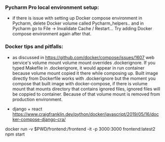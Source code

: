 ### Pycharm Pro local environment setup:

- if there is issue with setting up Docker compose environment in Pycharm,
  delete Docker volume called Pycharm_helpers.. and in Pycharm
  go to File -> Invalidate Cache / Restart... Try adding Docker compose
  environment again after that.
  
### Docker tips and pitfalls:

- as discussed in https://github.com/docker/compose/issues/1607 web service's volume mount
  volume mount overrides .dockerignore. If you typed Makefile in .dockerignore, it would
  appear in run container because volume mount copied it there while composing up.
  Built image directly from Dockerfile works with .dockerignore but the moment you compose
  that built image with docker-compose, if there is volume mount that mounts directory 
  that contains ignored files, ignored files will be coppied to container.
  Because of that volume mount is removed from production environment.
  
- django + react https://www.craigfranklin.dev/python/docker/javascript/2019/05/16/docker-compose-django-cra/

docker run -v $PWD/frontend:/frontend -it -p 3000:3000 frontend:latest2 npm start
